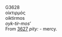 <body>
  <p>G3628<br>  οἰκτιρμός  <br> oiktirmos  <br><i>oyk-tir-mos‘ </i><br>From <a href="g3627.htm">3627</a>  <i>pity:</i> - mercy.<br></p>
 </body>